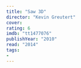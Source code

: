```yaml
---
title: "Saw 3D"
director: "Kevin Greutert"
cover: 
rating: 6
imdb: "tt1477076"
publishYear: "2010"
read: "2014"
tags:
- 
---
```

